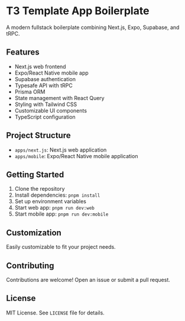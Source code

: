 # T3 Template App Boilerplate

A modern fullstack boilerplate combining Next.js, Expo, Supabase, and tRPC.

## Features

- Next.js web frontend
- Expo/React Native mobile app
- Supabase authentication
- Typesafe API with tRPC
- Prisma ORM
- State management with React Query
- Styling with Tailwind CSS
- Customizable UI components
- TypeScript configuration

## Project Structure

- `apps/next.js`: Next.js web application
- `apps/mobile`: Expo/React Native mobile application

## Getting Started

1. Clone the repository
2. Install dependencies: `pnpm install`
3. Set up environment variables
4. Start web app: `pnpm run dev:web`
5. Start mobile app: `pnpm run dev:mobile`

## Customization

Easily customizable to fit your project needs.

## Contributing

Contributions are welcome! Open an issue or submit a pull request.

## License

MIT License. See `LICENSE` file for details.
